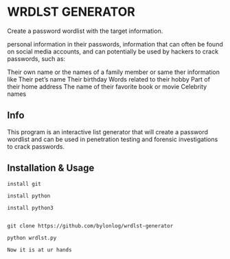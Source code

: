 # WRDLST GENERATOR

Create a password wordlist with the target information.

personal information in their passwords, information that can often be found on social media accounts, and can potentially be used by hackers to crack passwords, such as:

Their own name or the names of a family member or same ther information like
Their pet’s name
Their birthday
Words related to their hobby
Part of their home address
The name of their favorite book or movie
Celebrity names

## Info
This program is an interactive list generator that will create a password wordlist and can be used in penetration testing and forensic investigations to crack passwords.

## Installation & Usage
```
install git

install python 

install python3


git clone https://github.com/bylonlog/wrdlst-generator

python wrdlst.py

Now it is at ur hands

```
